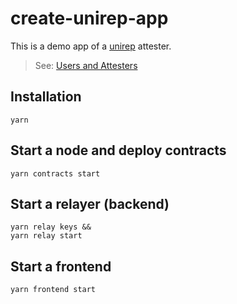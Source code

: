 # create-unirep-app

This is a demo app of a [unirep](https://github.com/Unirep/Unirep) attester. 
> See: [Users and Attesters](https://developer.unirep.io/docs/protocol/users-and-attesters)

## Installation

```shell
yarn
```

## Start a node and deploy contracts

```shell
yarn contracts start
```

## Start a relayer (backend)

```shell
yarn relay keys &&
yarn relay start
```

## Start a frontend

```shell
yarn frontend start
```